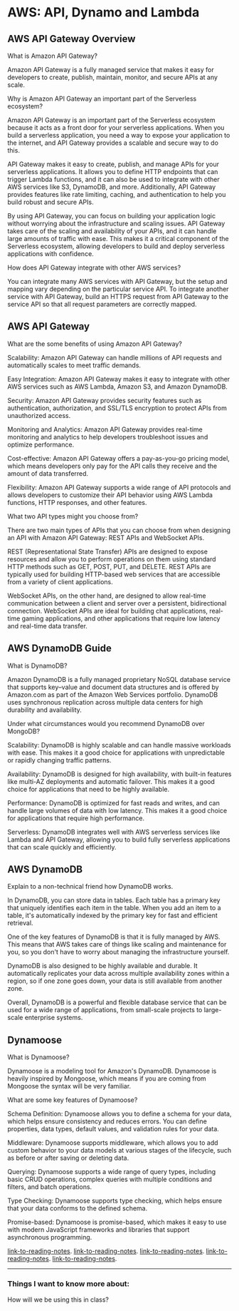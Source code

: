 # AWS: API, Dynamo and Lambda

## AWS API Gateway Overview

What is Amazon API Gateway?

Amazon API Gateway is a fully managed service that makes it easy for developers to create, publish, maintain, monitor, and secure APIs at any scale.

Why is Amazon API Gateway an important part of the Serverless ecosystem?

Amazon API Gateway is an important part of the Serverless ecosystem because it acts as a front door for your serverless applications. When you build a serverless application, you need a way to expose your application to the internet, and API Gateway provides a scalable and secure way to do this.

API Gateway makes it easy to create, publish, and manage APIs for your serverless applications. It allows you to define HTTP endpoints that can trigger Lambda functions, and it can also be used to integrate with other AWS services like S3, DynamoDB, and more. Additionally, API Gateway provides features like rate limiting, caching, and authentication to help you build robust and secure APIs.

By using API Gateway, you can focus on building your application logic without worrying about the infrastructure and scaling issues. API Gateway takes care of the scaling and availability of your APIs, and it can handle large amounts of traffic with ease. This makes it a critical component of the Serverless ecosystem, allowing developers to build and deploy serverless applications with confidence.

How does API Gateway integrate with other AWS services?

You can integrate many AWS services with API Gateway, but the setup and mapping vary depending on the particular service API. To integrate another service with API Gateway, build an HTTPS request from API Gateway to the service API so that all request parameters are correctly mapped.

## AWS API Gateway

What are the some benefits of using Amazon API Gateway?

Scalability: Amazon API Gateway can handle millions of API requests and automatically scales to meet traffic demands.

Easy Integration: Amazon API Gateway makes it easy to integrate with other AWS services such as AWS Lambda, Amazon S3, and Amazon DynamoDB.

Security: Amazon API Gateway provides security features such as authentication, authorization, and SSL/TLS encryption to protect APIs from unauthorized access.

Monitoring and Analytics: Amazon API Gateway provides real-time monitoring and analytics to help developers troubleshoot issues and optimize performance.

Cost-effective: Amazon API Gateway offers a pay-as-you-go pricing model, which means developers only pay for the API calls they receive and the amount of data transferred.

Flexibility: Amazon API Gateway supports a wide range of API protocols and allows developers to customize their API behavior using AWS Lambda functions, HTTP responses, and other features.

What two API types might you choose from?

There are two main types of APIs that you can choose from when designing an API with Amazon API Gateway: REST APIs and WebSocket APIs.

REST (Representational State Transfer) APIs are designed to expose resources and allow you to perform operations on them using standard HTTP methods such as GET, POST, PUT, and DELETE. REST APIs are typically used for building HTTP-based web services that are accessible from a variety of client applications.

WebSocket APIs, on the other hand, are designed to allow real-time communication between a client and server over a persistent, bidirectional connection. WebSocket APIs are ideal for building chat applications, real-time gaming applications, and other applications that require low latency and real-time data transfer.

## AWS DynamoDB Guide

What is DynamoDB?

Amazon DynamoDB is a fully managed proprietary NoSQL database service that supports key–value and document data structures and is offered by Amazon.com as part of the Amazon Web Services portfolio. DynamoDB uses synchronous replication across multiple data centers for high durability and availability.

Under what circumstances would you recommend DynamoDB over MongoDB?

Scalability: DynamoDB is highly scalable and can handle massive workloads with ease. This makes it a good choice for applications with unpredictable or rapidly changing traffic patterns.

Availability: DynamoDB is designed for high availability, with built-in features like multi-AZ deployments and automatic failover. This makes it a good choice for applications that need to be highly available.

Performance: DynamoDB is optimized for fast reads and writes, and can handle large volumes of data with low latency. This makes it a good choice for applications that require high performance.

Serverless: DynamoDB integrates well with AWS serverless services like Lambda and API Gateway, allowing you to build fully serverless applications that can scale quickly and efficiently.

## AWS DynamoDB

Explain to a non-technical friend how DynamoDB works.

In DynamoDB, you can store data in tables. Each table has a primary key that uniquely identifies each item in the table. When you add an item to a table, it's automatically indexed by the primary key for fast and efficient retrieval.

One of the key features of DynamoDB is that it is fully managed by AWS. This means that AWS takes care of things like scaling and maintenance for you, so you don't have to worry about managing the infrastructure yourself.

DynamoDB is also designed to be highly available and durable. It automatically replicates your data across multiple availability zones within a region, so if one zone goes down, your data is still available from another zone.

Overall, DynamoDB is a powerful and flexible database service that can be used for a wide range of applications, from small-scale projects to large-scale enterprise systems.

## Dynamoose

What is Dynamoose?

Dynamoose is a modeling tool for Amazon's DynamoDB. Dynamoose is heavily inspired by Mongoose, which means if you are coming from Mongoose the syntax will be very familiar.

What are some key features of Dynamoose?

Schema Definition: Dynamoose allows you to define a schema for your data, which helps ensure consistency and reduces errors. You can define properties, data types, default values, and validation rules for your data.

Middleware: Dynamoose supports middleware, which allows you to add custom behavior to your data models at various stages of the lifecycle, such as before or after saving or deleting data.

Querying: Dynamoose supports a wide range of query types, including basic CRUD operations, complex queries with multiple conditions and filters, and batch operations.

Type Checking: Dynamoose supports type checking, which helps ensure that your data conforms to the defined schema.

Promise-based: Dynamoose is promise-based, which makes it easy to use with modern JavaScript frameworks and libraries that support asynchronous programming.

[link-to-reading-notes](https://www.serverless.com/amazon-api-gateway).
[link-to-reading-notes](https://aws.amazon.com/api-gateway/).
[link-to-reading-notes](https://www.dynamodbguide.com/what-is-dynamo-db/).
[link-to-reading-notes](https://aws.amazon.com/dynamodb/).
[link-to-reading-notes](https://dynamoosejs.com/getting_started/Introduction).

*************************************************************************************************************

### Things I want to know more about:

How will we be using this in class?
